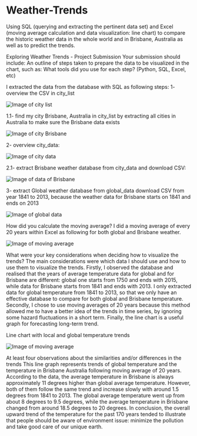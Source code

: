 # Weather-Trends

Using SQL (querying and extracting the pertinent data set) and Excel (moving average calculation and data visualization: line chart) to compare the historic weather data in the whole world and in Brisbane, Australia as well as to predict the trends.

Exploring Weather Trends - Project Submission
Your submission should include:
An outline of steps taken to prepare the data to be visualized in the chart, such as:
What tools did you use for each step? (Python, SQL, Excel, etc)

I extracted the data from the database with SQL as following steps:
1- overview the CSV in city_list

![Image of city list](https://github.com/rzgarcia/Weather-trends/blob/master/1.png)

1.1- find my city Brisbane, Australia in city_list by extracting all cities in Australia to make sure the Brisbane data exists

![Image of city Brisbane](https://github.com/rzgarcia/Weather-trends/blob/master/2.png)

2- overview city_data:

![Image of city data](https://github.com/rzgarcia/Weather-trends/blob/master/3.png)

2.1- extract Brisbane weather database from city_data and download CSV:

![Image of data of Brisbane](https://github.com/rzgarcia/Weather-trends/blob/master/4.png)

3- extract Global weather database from global_data download CSV from year 1841 to 2013, because the weather data for Brisbane starts on 1841 and ends on 2013

![Image of global data](https://github.com/rzgarcia/Weather-trends/blob/master/5.png)

How did you calculate the moving average?
I did a moving average of every 20 years within Excel as following for both global and Brisbane weather.

![Image of moving average](https://github.com/rzgarcia/Weather-trends/blob/master/6.png)

What were your key considerations when deciding how to visualize the trends?
The main considerations were which data I should use and how to use them to visualize the trends.
Firstly, I observed the database and realised that the years of average temperature data for global and for Brisbane are different: global one starts from 1750 and ends with 2015, while data for Brisbane starts from 1841 and ends with 2013. I only extracted data for global temperature from 1841 to 2013, so that we only have an effective database to compare for both global and Brisbane temperature.
Secondly, I chose to use moving averages of 20 years because this method allowed me to have a better idea of the trends in time series, by ignoring some hazard fluctuations in a short term.
Finally, the line chart is a useful graph for forecasting long-term trend.

Line chart with local and global temperature trends

![Image of moving average](https://github.com/rzgarcia/Weather-trends/blob/master/7.png)

At least four observations about the similarities and/or differences in the trends
This line graph represents trends of global temperature and the temperature in Brisbane Australia following moving average of 20 years.
According to the data, the average temperature in Brisbane is always approximately 11 degrees higher than global average temperature. 
However, both of them follow the same trend and increase slowly with around 1.5 degrees from 1841 to 2013. The global average temperature went up from about 8 degrees to 9.5 degrees, while the average  temperature in Brisbane changed from around 18.5 degrees to 20 degrees. 
In conclusion, the overall upward trend of the temperature for the past 170 years tended to illustrate that people should be aware of environment issue: minimize the pollution and take good care of our unique earth.




